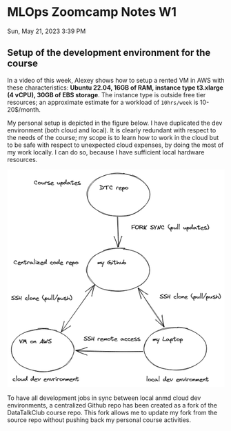 # MLOps Zoomcamp Notes W1

Sun, May 21, 2023 3:39 PM

## Setup of the development environment for the course

In a video of this week, Alexey shows how to setup a rented VM in AWS with these characteristics: <strong>Ubuntu 22.04, 16GB of RAM, instance type t3.xlarge (4 vCPU), 30GB of EBS storage</strong>. The instance type is outside free tier resources; an approximate estimate for a workload of `10hrs/week` is 10-20$/month.

My personal setup is depicted in the figure below. I have duplicated the dev environment (both cloud and local). It is clearly redundant with respect to the needs of the course; my scope is to learn how to work in the cloud but to be safe with respect to unexpected cloud expenses, by doing the most of my work locally. I can do so, because I have sufficient local hardware resources.

![schema dev environment](.media/img_0.png)

To have all development jobs in sync between local anmd cloud dev environments, a centralized Github repo has been created as a fork of the DataTalkClub course repo. This fork allows me to update my fork from the source repo without pushing back my personal course activities.